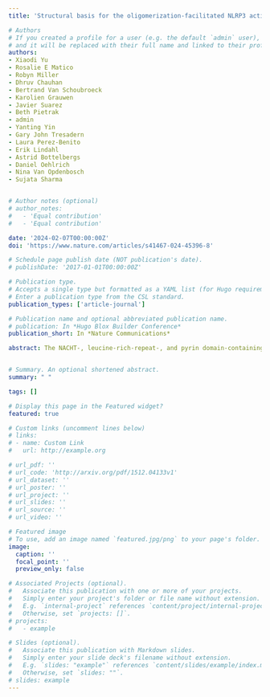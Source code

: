 ```yaml
---
title: 'Structural basis for the oligomerization-facilitated NLRP3 activation'

# Authors
# If you created a profile for a user (e.g. the default `admin` user), write the username (folder name) here
# and it will be replaced with their full name and linked to their profile.
authors:
- Xiaodi Yu
- Rosalie E Matico
- Robyn Miller
- Dhruv Chauhan
- Bertrand Van Schoubroeck
- Karolien Grauwen
- Javier Suarez
- Beth Pietrak
- admin
- Yanting Yin
- Gary John Tresadern
- Laura Perez-Benito
- Erik Lindahl
- Astrid Bottelbergs
- Daniel Oehlrich
- Nina Van Opdenbosch
- Sujata Sharma


# Author notes (optional)
# author_notes:
#   - 'Equal contribution'
#   - 'Equal contribution'

date: '2024-02-07T00:00:00Z'
doi: 'https://www.nature.com/articles/s41467-024-45396-8'

# Schedule page publish date (NOT publication's date).
# publishDate: '2017-01-01T00:00:00Z'

# Publication type.
# Accepts a single type but formatted as a YAML list (for Hugo requirements).
# Enter a publication type from the CSL standard.
publication_types: ['article-journal']

# Publication name and optional abbreviated publication name.
# publication: In *Hugo Blox Builder Conference*
publication_short: In *Nature Communications*

abstract: The NACHT-, leucine-rich-repeat-, and pyrin domain-containing protein 3 (NLRP3) is a critical intracellular inflammasome sensor and an important clinical target against inflammation-driven human diseases. Recent studies have elucidated its transition from a closed cage to an activated disk-like inflammasome, but the intermediate activation mechanism remains elusive. Here we report the cryo-electron microscopy structure of NLRP3, which forms an open octamer and undergoes a ~ 90° hinge rotation at the NACHT domain. Mutations on open octamer’s interfaces reduce IL-1β signaling, highlighting its essential role in NLRP3 activation/inflammasome assembly. The centrosomal NIMA-related kinase 7 (NEK7) disrupts large NLRP3 oligomers and forms NEK7/NLRP3 monomers/dimers which is a critical step preceding the assembly of the disk-like inflammasome. These data demonstrate an oligomeric cooperative activation of NLRP3 and provide insight into its inflammasome assembly mechanism.


# Summary. An optional shortened abstract.
summary: " "

tags: []

# Display this page in the Featured widget?
featured: true

# Custom links (uncomment lines below)
# links:
# - name: Custom Link
#   url: http://example.org

# url_pdf: ''
# url_code: 'http://arxiv.org/pdf/1512.04133v1'
# url_dataset: ''
# url_poster: ''
# url_project: ''
# url_slides: ''
# url_source: ''
# url_video: ''

# Featured image
# To use, add an image named `featured.jpg/png` to your page's folder.
image:
  caption: ''
  focal_point: ''
  preview_only: false

# Associated Projects (optional).
#   Associate this publication with one or more of your projects.
#   Simply enter your project's folder or file name without extension.
#   E.g. `internal-project` references `content/project/internal-project/index.md`.
#   Otherwise, set `projects: []`.
# projects:
#   - example

# Slides (optional).
#   Associate this publication with Markdown slides.
#   Simply enter your slide deck's filename without extension.
#   E.g. `slides: "example"` references `content/slides/example/index.md`.
#   Otherwise, set `slides: ""`.
# slides: example
---
```


<!-- {{% callout note %}}
Click the _Cite_ button above to demo the feature to enable visitors to import publication metadata into their reference management software.
{{% /callout %}}

{{% callout note %}}
Create your slides in Markdown - click the _Slides_ button to check out the example.
{{% /callout %}}

Add the publication's **full text** or **supplementary notes** here. You can use rich formatting such as including [code, math, and images](https://docs.hugoblox.com/content/writing-markdown-latex/). -->
